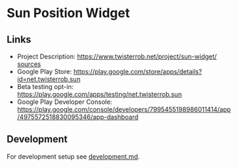 # Sun Position Widget

## Links

 * Project Description: https://www.twisterrob.net/project/sun-widget/ [sources](https://github.com/TWiStErRob/twisterrob.github.io/blob/master/_projects/sun-widget.md)
 * Google Play Store: https://play.google.com/store/apps/details?id=net.twisterrob.sun
 * Beta testing opt-in: https://play.google.com/apps/testing/net.twisterrob.sun
 * Google Play Developer Console: https://play.google.com/console/developers/7995455198986011414/app/4975572518830095346/app-dashboard

## Development

For development setup see [development.md](docs/development.md).
